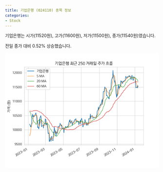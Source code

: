 ```yaml
---
title: 기업은행 (024110) 종목 정보
categories:
- Stock
---
```


기업은행는 시가(11520원), 고가(11600원), 저가(11500원), 종가(11540원)였습니다.

전일 종가 대비 0.52% 상승했습니다.

<!-- more -->

![024110](/assets/images/stock/024110.png)